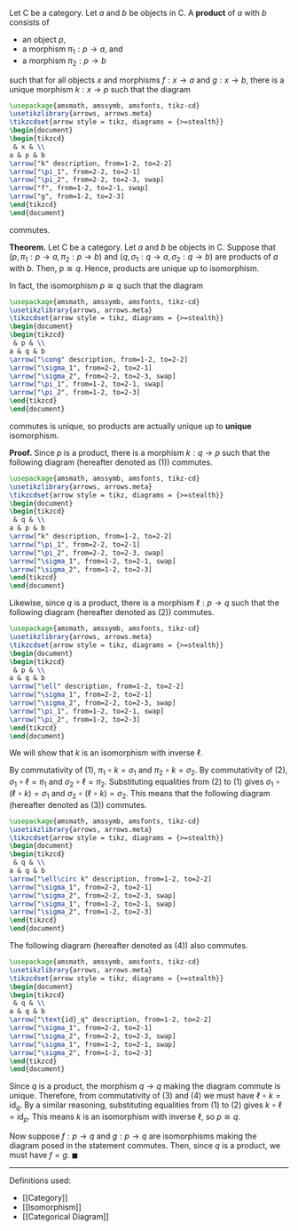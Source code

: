 Let $\mathsf{C}$ be a category. Let $a$ and $b$ be objects in $\mathsf{C}$. A **product** of $a$ with $b$ consists of
- an object $p$,
- a morphism $\pi_{1}:p\to a$, and
- a morphism $\pi_{2}:p\to b$

such that for all objects $x$ and morphisms $f:x\to a$ and $g:x\to b$, there is a unique morphism $k:x\to p$ such that the diagram

```tikz
\usepackage{amsmath, amssymb, amsfonts, tikz-cd}
\usetikzlibrary{arrows, arrows.meta}
\tikzcdset{arrow style = tikz, diagrams = {>=stealth}}
\begin{document}
\begin{tikzcd}
 & x & \\
a & p & b
\arrow["k" description, from=1-2, to=2-2]
\arrow["\pi_1", from=2-2, to=2-1]
\arrow["\pi_2", from=2-2, to=2-3, swap]
\arrow["f", from=1-2, to=2-1, swap]
\arrow["g", from=1-2, to=2-3]
\end{tikzcd}
\end{document}
```

commutes.

**Theorem.** Let $\mathsf{C}$ be a category. Let $a$ and $b$ be objects in $\mathsf{C}$. Suppose that $(p,\pi_{1}:p\to a,\pi_{2}:p\to b)$ and $(q,\sigma_{1}:q\to a,\sigma_{2}:q\to b)$ are products of $a$ with $b$. Then, $p\cong q$. Hence, products are unique up to isomorphism.

In fact, the isomorphism $p\cong q$ such that the diagram 

```tikz
\usepackage{amsmath, amssymb, amsfonts, tikz-cd}
\usetikzlibrary{arrows, arrows.meta}
\tikzcdset{arrow style = tikz, diagrams = {>=stealth}}
\begin{document}
\begin{tikzcd}
 & p & \\
a & q & b
\arrow["\cong" description, from=1-2, to=2-2]
\arrow["\sigma_1", from=2-2, to=2-1]
\arrow["\sigma_2", from=2-2, to=2-3, swap]
\arrow["\pi_1", from=1-2, to=2-1, swap]
\arrow["\pi_2", from=1-2, to=2-3]
\end{tikzcd}
\end{document}
```

commutes is unique, so products are actually unique up to **unique** isomorphism.

**Proof.** Since $p$ is a product, there is a morphism $k:q\to p$ such that the following diagram (hereafter denoted as (1)) commutes.

```tikz
\usepackage{amsmath, amssymb, amsfonts, tikz-cd}
\usetikzlibrary{arrows, arrows.meta}
\tikzcdset{arrow style = tikz, diagrams = {>=stealth}}
\begin{document}
\begin{tikzcd}
 & q & \\
a & p & b
\arrow["k" description, from=1-2, to=2-2]
\arrow["\pi_1", from=2-2, to=2-1]
\arrow["\pi_2", from=2-2, to=2-3, swap]
\arrow["\sigma_1", from=1-2, to=2-1, swap]
\arrow["\sigma_2", from=1-2, to=2-3]
\end{tikzcd}
\end{document}
```

Likewise, since $q$ is a product, there is a morphism $\ell:p\to q$ such that the following diagram (hereafter denoted as (2)) commutes.

```tikz
\usepackage{amsmath, amssymb, amsfonts, tikz-cd}
\usetikzlibrary{arrows, arrows.meta}
\tikzcdset{arrow style = tikz, diagrams = {>=stealth}}
\begin{document}
\begin{tikzcd}
 & p & \\
a & q & b
\arrow["\ell" description, from=1-2, to=2-2]
\arrow["\sigma_1", from=2-2, to=2-1]
\arrow["\sigma_2", from=2-2, to=2-3, swap]
\arrow["\pi_1", from=1-2, to=2-1, swap]
\arrow["\pi_2", from=1-2, to=2-3]
\end{tikzcd}
\end{document}
```

We will show that $k$ is an isomorphism with inverse $\ell$.

By commutativity of (1), $\pi_{1}\circ k=\sigma_{1}$ and $\pi_{2}\circ k=\sigma_{2}$. By commutativity of (2), $\sigma_{1}\circ \ell=\pi_{1}$ and $\sigma_{2}\circ \ell=\pi_{2}$. Substituting equalities from (2) to (1) gives $\sigma_{1}\circ (\ell\circ k)=\sigma_{1}$ and $\sigma_{2}\circ(\ell\circ k)=\sigma_{2}$. This means that the following diagram (hereafter denoted as (3)) commutes.

```tikz
\usepackage{amsmath, amssymb, amsfonts, tikz-cd}
\usetikzlibrary{arrows, arrows.meta}
\tikzcdset{arrow style = tikz, diagrams = {>=stealth}}
\begin{document}
\begin{tikzcd}
 & q & \\
a & q & b
\arrow["\ell\circ k" description, from=1-2, to=2-2]
\arrow["\sigma_1", from=2-2, to=2-1]
\arrow["\sigma_2", from=2-2, to=2-3, swap]
\arrow["\sigma_1", from=1-2, to=2-1, swap]
\arrow["\sigma_2", from=1-2, to=2-3]
\end{tikzcd}
\end{document}
```

The following diagram (hereafter denoted as (4)) also commutes.

```tikz
\usepackage{amsmath, amssymb, amsfonts, tikz-cd}
\usetikzlibrary{arrows, arrows.meta}
\tikzcdset{arrow style = tikz, diagrams = {>=stealth}}
\begin{document}
\begin{tikzcd}
 & q & \\
a & q & b
\arrow["\text{id}_q" description, from=1-2, to=2-2]
\arrow["\sigma_1", from=2-2, to=2-1]
\arrow["\sigma_2", from=2-2, to=2-3, swap]
\arrow["\sigma_1", from=1-2, to=2-1, swap]
\arrow["\sigma_2", from=1-2, to=2-3]
\end{tikzcd}
\end{document}
```

Since $q$ is a product, the morphism $q\to q$ making the diagram commute is unique. Therefore, from commutativity of (3) and (4) we must have $\ell\circ k=\text{id}_{q}$. By a similar reasoning, substituting equalities from (1) to (2) gives $k\circ \ell=\text{id}_{p}$. This means $k$ is an isomorphism with inverse $\ell$, so $p\cong q$.

Now suppose $f:p\to q$ and $g:p\to q$ are isomorphisms making the diagram posed in the statement commutes. Then, since $q$ is a product, we must have $f=g$. $\blacksquare$
***
Definitions used:
- [[Category]]
- [[Isomorphism]]
- [[Categorical Diagram]]